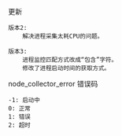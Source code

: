 更新

```
版本2:
    解决进程采集太耗CPU的问题。

版本3:
    进程监控匹配方式改成“包含”字符。
    修改了进程启动时间的获取方式。
```

node_collector_error 错误码

```
-1: 启动中
0: 正常
1: 错误
2: 超时
```
